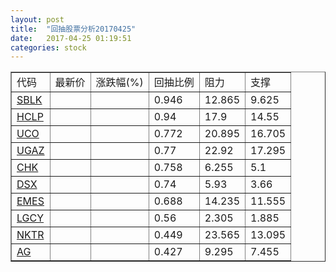 ```yaml
---
layout: post
title:  "回抽股票分析20170425"
date:   2017-04-25 01:19:51
categories: stock
---
```

<script type="text/javascript">
var stockList = []
stockList.push('gb_sblk');
stockList.push('gb_hclp');
stockList.push('gb_uco');
stockList.push('gb_ugaz');
stockList.push('gb_chk');
stockList.push('gb_dsx');
stockList.push('gb_emes');
stockList.push('gb_lgcy');
stockList.push('gb_nktr');
stockList.push('gb_ag');
</script>
<table border="1">
 <tr>
 <td>代码</td>
 <td>最新价</td>
 <td>涨跌幅(%)</td>
 <td>回抽比例</td>
 <td>阻力</td>
 <td>支撑</td>
</tr>
  <tr id="sblk">
  <td><a href="http://stock.finance.sina.com.cn/usstock/quotes/SBLK.html" target="_blank">SBLK</a></td><td></td><td></td><td>0.946</td><td>12.865</td><td>9.625</td></tr>
  <tr id="hclp">
  <td><a href="http://stock.finance.sina.com.cn/usstock/quotes/HCLP.html" target="_blank">HCLP</a></td><td></td><td></td><td>0.94</td><td>17.9</td><td>14.55</td></tr>
  <tr id="uco">
  <td><a href="http://stock.finance.sina.com.cn/usstock/quotes/UCO.html" target="_blank">UCO</a></td><td></td><td></td><td>0.772</td><td>20.895</td><td>16.705</td></tr>
  <tr id="ugaz">
  <td><a href="http://stock.finance.sina.com.cn/usstock/quotes/UGAZ.html" target="_blank">UGAZ</a></td><td></td><td></td><td>0.77</td><td>22.92</td><td>17.295</td></tr>
  <tr id="chk">
  <td><a href="http://stock.finance.sina.com.cn/usstock/quotes/CHK.html" target="_blank">CHK</a></td><td></td><td></td><td>0.758</td><td>6.255</td><td>5.1</td></tr>
  <tr id="dsx">
  <td><a href="http://stock.finance.sina.com.cn/usstock/quotes/DSX.html" target="_blank">DSX</a></td><td></td><td></td><td>0.74</td><td>5.93</td><td>3.66</td></tr>
  <tr id="emes">
  <td><a href="http://stock.finance.sina.com.cn/usstock/quotes/EMES.html" target="_blank">EMES</a></td><td></td><td></td><td>0.688</td><td>14.235</td><td>11.555</td></tr>
  <tr id="lgcy">
  <td><a href="http://stock.finance.sina.com.cn/usstock/quotes/LGCY.html" target="_blank">LGCY</a></td><td></td><td></td><td>0.56</td><td>2.305</td><td>1.885</td></tr>
  <tr id="nktr">
  <td><a href="http://stock.finance.sina.com.cn/usstock/quotes/NKTR.html" target="_blank">NKTR</a></td><td></td><td></td><td>0.449</td><td>23.565</td><td>13.095</td></tr>
  <tr id="ag">
  <td><a href="http://stock.finance.sina.com.cn/usstock/quotes/AG.html" target="_blank">AG</a></td><td></td><td></td><td>0.427</td><td>9.295</td><td>7.455</td></tr>
</table>
